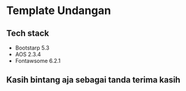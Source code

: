 # Template Undangan

## Tech stack
- Bootstarp 5.3
- AOS 2.3.4
- Fontawsome 6.2.1

## Kasih bintang aja sebagai tanda terima kasih